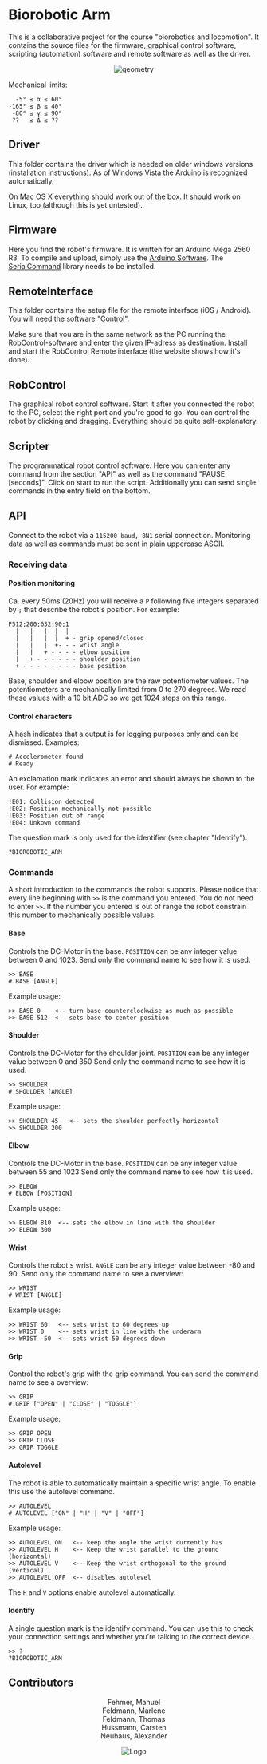 # Biorobotic Arm
This is a collaborative project for the course "biorobotics and locomotion".
It contains the source files for the firmware, graphical control software, scripting (automation) software and remote software as well as the driver.
<p align="center">
    <img src="https://raw.github.com/tfeldmann/Biorobotic-Arm/master/Documentation/Geometry.png" alt="geometry">
</p>

Mechanical limits:

      -5° ≤ α ≤ 60°
    -165° ≤ β ≤ 40°
     -80° ≤ γ ≤ 90°
     ??   ≤ Δ ≤ ??


## Driver
This folder contains the driver which is needed on older windows versions ([installation instructions](http://arduino.cc/en/Guide/windows#toc4)). As of Windows Vista the Arduino is recognized automatically.

On Mac OS X everything should work out of the box. It should work on Linux, too (although this is yet untested).


## Firmware
Here you find the robot's firmware. It is written for an Arduino Mega 2560 R3.
To compile and upload, simply use the [Arduino Software](http://arduino.cc/en/Main/Software).
The [SerialCommand](https://github.com/kroimon/Arduino-SerialCommand) library needs to be installed.


## RemoteInterface
This folder contains the setup file for the remote interface (iOS / Android).
You will need the software "[Control](http://charlie-roberts.com/Control/)".

Make sure that you are in the same network as the PC running the RobControl-software and enter the given IP-adress as destination. Install and start the RobControl Remote interface (the website shows how it's done).

## RobControl
The graphical robot control software. Start it after you connected the robot to the PC, select the right port and you're good to go. You can control the robot by clicking and dragging. Everything should be quite self-explanatory.


## Scripter
The programmatical robot control software. Here you can enter any command from the section "API" as well as the command "PAUSE [seconds]". Click on start to run the script. Additionally you can send single commands in the entry field on the bottom.


## API
Connect to the robot via a ```115200 baud, 8N1``` serial connection. Monitoring data as well as commands must be sent in plain uppercase ASCII.

### Receiving data

#### Position monitoring
Ca. every 50ms (20Hz) you will receive a ```P``` following five integers separated by ```;``` that describe the robot's position.
For example:

    P512;200;632;90;1
      |   |   |  |  |
      |   |   |  |  + - grip opened/closed
      |   |   |  +- - - wrist angle
      |   |   + - - - - elbow position
      |   + - - - - - - shoulder position
      + - - - - - - - - base position

Base, shoulder and elbow position are the raw potentiometer values. The potentiometers are mechanically limited from 0 to 270 degrees. We read these values with a 10 bit ADC so we get 1024 steps on this range.

#### Control characters
A hash indicates that a output is for logging purposes only and can be dismissed. Examples:

    # Accelerometer found
    # Ready

An exclamation mark indicates an error and should always be shown to the user. For example:

    !E01: Collision detected
    !E02: Position mechanically not possible
    !E03: Position out of range
    !E04: Unkown command

The question mark is only used for the identifier (see chapter "Identify").

    ?BIOROBOTIC_ARM


### Commands
A short introduction to the commands the robot supports.
Please notice that every line beginning with ```>>``` is the command you entered. You do not need to enter ```>>```.
If the number you entered is out of range the robot constrain this number to mechanically possible values.

#### Base
Controls the DC-Motor in the base. ```POSITION``` can be any integer value between 0 and 1023.
Send only the command name to see how it is used.

    >> BASE
    # BASE [ANGLE]

Example usage:

    >> BASE 0    <-- turn base counterclockwise as much as possible
    >> BASE 512  <-- sets base to center position

#### Shoulder
Controls the DC-Motor for the shoulder joint. ```POSITION``` can be any integer value between 0 and 350
Send only the command name to see how it is used.

    >> SHOULDER
    # SHOULDER [ANGLE]

Example usage:

    >> SHOULDER 45   <-- sets the shoulder perfectly horizontal
    >> SHOULDER 200

#### Elbow
Controls the DC-Motor in the base. ```POSITION``` can be any integer value between 55 and 1023
Send only the command name to see how it is used.

    >> ELBOW
    # ELBOW [POSITION]

Example usage:

    >> ELBOW 810  <-- sets the elbow in line with the shoulder
    >> ELBOW 300

#### Wrist
Controls the robot's wrist. ```ANGLE``` can be any integer value between -80 and 90. Send only the command name to see a overview:

    >> WRIST
    # WRIST [ANGLE]

Example usage:

    >> WRIST 60   <-- sets wrist to 60 degrees up
    >> WRIST 0    <-- sets wrist in line with the underarm
    >> WRIST -50  <-- sets wrist 50 degrees down

#### Grip
Control the robot's grip with the grip command. You can send the command name to see a overview:

    >> GRIP
    # GRIP ["OPEN" | "CLOSE" | "TOGGLE"]

Example usage:

    >> GRIP OPEN
    >> GRIP CLOSE
    >> GRIP TOGGLE

#### Autolevel
The robot is able to automatically maintain a specific wrist angle. To enable this use the autolevel command.

    >> AUTOLEVEL
    # AUTOLEVEL ["ON" | "H" | "V" | "OFF"]

Example usage:

    >> AUTOLEVEL ON   <-- keep the angle the wrist currently has
    >> AUTOLEVEL H    <-- Keep the wrist parallel to the ground (horizontal)
    >> AUTOLEVEL V    <-- Keep the wrist orthogonal to the ground (vertical)
    >> AUTOLEVEL OFF  <-- disables autolevel

The ```H``` and ```V``` options enable autolevel automatically.

#### Identify
A single question mark is the identify command. You can use this to check your connection settings and whether you're talking to the correct device.

    >> ?
    ?BIOROBOTIC_ARM


## Contributors
<p align="center">
    Fehmer, Manuel <br>
    Feldmann, Marlene <br>
    Feldmann, Thomas <br>
    Hussmann, Carsten <br>
    Neuhaus, Alexander
<p>
<p align="center">
    <img src="https://raw.github.com/tfeldmann/Biorobotic-Arm/master/Documentation/Roboterfabrik.png" alt="Logo">
</p>
